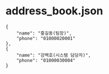 # address_book.json

```
{
    "name": "홍길동(팀장)",
    "phone": "01000020001"
},
{
    "name": "강백호(시스템 담당자)",
    "phone": "01000030004"
}

```